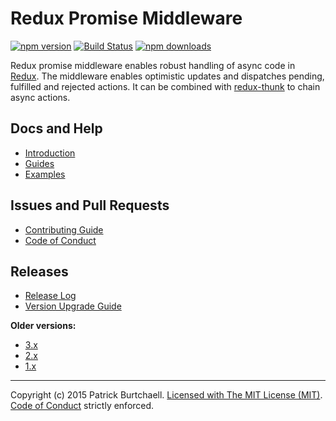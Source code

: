 # Redux Promise Middleware

[![npm version](https://img.shields.io/npm/v/redux-promise-middleware.svg?style=flat)](https://www.npmjs.com/package/redux-promise-middleware) [![Build Status](https://travis-ci.org/pburtchaell/redux-promise-middleware.svg?branch=master)](https://travis-ci.org/pburtchaell/redux-promise-middleware) [![npm downloads](https://img.shields.io/npm/dm/redux-promise-middleware.svg?style=flat)](https://www.npmjs.com/package/redux-promise-middleware)

Redux promise middleware enables robust handling of async code in [Redux](http://redux.js.org). The middleware enables optimistic updates and dispatches pending, fulfilled and rejected actions. It can be combined with [redux-thunk](https://github.com/gaearon/redux-thunk) to chain async actions.
## Docs and Help

- [Introduction](/docs/introduction.md)
- [Guides](/docs/guides/)
- [Examples](/examples)

## Issues and Pull Requests 

- [Contributing Guide](/.github/CONTRIBUTING.md)
- [Code of Conduct](/.github/CODE_OF_CONDUCT.md)

## Releases

- [Release Log](https://github.com/pburtchaell/redux-promise-middleware/releases)
- [Version Upgrade Guide](/docs/upgrading.md)

**Older versions:**

- [3.x](https://github.com/pburtchaell/redux-promise-middleware/tree/3.3.0)
- [2.x](https://github.com/pburtchaell/redux-promise-middleware/tree/2.4.0)
- [1.x](https://github.com/pburtchaell/redux-promise-middleware/tree/1.0.0)

---
Copyright (c) 2015 Patrick Burtchaell. [Licensed with The MIT License (MIT)](/LICENSE). [Code of Conduct](/CODE_OF_CONDUCT.md) strictly enforced.
